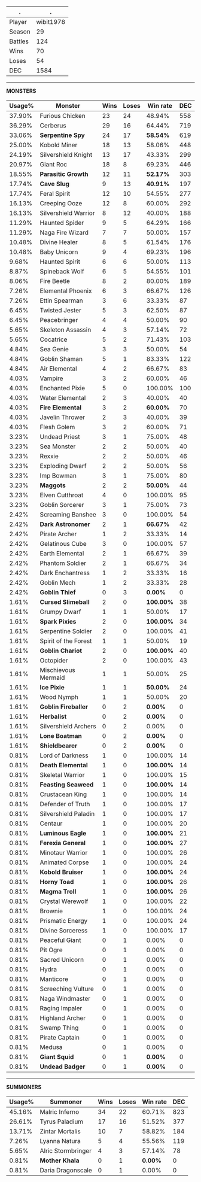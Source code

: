 .|.
|-|-
Player|wibit1978
Season|29
Battles|124
Wins|70
Loses|54
DEC|1584

---
**MONSTERS**

Usage%|Monster|Wins|Loses|Win rate|DEC|
-|-|-|-|-|-|
37.90%|Furious Chicken|23|24|48.94%|558|
36.29%|Cerberus|29|16|64.44%|719|
33.06%|**Serpentine Spy**|24|17|**58.54%**|619|
25.00%|Kobold Miner|18|13|58.06%|448|
24.19%|Silvershield Knight|13|17|43.33%|299|
20.97%|Giant Roc|18|8|69.23%|446|
18.55%|**Parasitic Growth**|12|11|**52.17%**|303|
17.74%|**Cave Slug**|9|13|**40.91%**|197|
17.74%|Feral Spirit|12|10|54.55%|277|
16.13%|Creeping Ooze|12|8|60.00%|292|
16.13%|Silvershield Warrior|8|12|40.00%|188|
11.29%|Haunted Spider|9|5|64.29%|166|
11.29%|Naga Fire Wizard|7|7|50.00%|157|
10.48%|Divine Healer|8|5|61.54%|176|
10.48%|Baby Unicorn|9|4|69.23%|196|
9.68%|Haunted Spirit|6|6|50.00%|113|
8.87%|Spineback Wolf|6|5|54.55%|101|
8.06%|Fire Beetle|8|2|80.00%|189|
7.26%|Elemental Phoenix|6|3|66.67%|126|
7.26%|Ettin Spearman|3|6|33.33%|87|
6.45%|Twisted Jester|5|3|62.50%|87|
6.45%|Peacebringer|4|4|50.00%|90|
5.65%|Skeleton Assassin|4|3|57.14%|72|
5.65%|Cocatrice|5|2|71.43%|103|
4.84%|Sea Genie|3|3|50.00%|54|
4.84%|Goblin Shaman|5|1|83.33%|122|
4.84%|Air Elemental|4|2|66.67%|83|
4.03%|Vampire|3|2|60.00%|46|
4.03%|Enchanted Pixie|5|0|100.00%|100|
4.03%|Water Elemental|2|3|40.00%|40|
4.03%|**Fire Elemental**|3|2|**60.00%**|70|
4.03%|Javelin Thrower|2|3|40.00%|39|
4.03%|Flesh Golem|3|2|60.00%|71|
3.23%|Undead Priest|3|1|75.00%|48|
3.23%|Sea Monster|2|2|50.00%|40|
3.23%|Rexxie|2|2|50.00%|46|
3.23%|Exploding Dwarf|2|2|50.00%|56|
3.23%|Imp Bowman|3|1|75.00%|80|
3.23%|**Maggots**|2|2|**50.00%**|44|
3.23%|Elven Cutthroat|4|0|100.00%|95|
3.23%|Goblin Sorcerer|3|1|75.00%|73|
2.42%|Screaming Banshee|3|0|100.00%|54|
2.42%|**Dark Astronomer**|2|1|**66.67%**|42|
2.42%|Pirate Archer|1|2|33.33%|14|
2.42%|Gelatinous Cube|3|0|100.00%|57|
2.42%|Earth Elemental|2|1|66.67%|39|
2.42%|Phantom Soldier|2|1|66.67%|34|
2.42%|Dark Enchantress|1|2|33.33%|16|
2.42%|Goblin Mech|1|2|33.33%|28|
2.42%|**Goblin Thief**|0|3|**0.00%**|0|
1.61%|**Cursed Slimeball**|2|0|**100.00%**|38|
1.61%|Grumpy Dwarf|1|1|50.00%|17|
1.61%|**Spark Pixies**|2|0|**100.00%**|34|
1.61%|Serpentine Soldier|2|0|100.00%|41|
1.61%|Spirit of the Forest|1|1|50.00%|19|
1.61%|**Goblin Chariot**|2|0|**100.00%**|40|
1.61%|Octopider|2|0|100.00%|43|
1.61%|Mischievous Mermaid|1|1|50.00%|25|
1.61%|**Ice Pixie**|1|1|**50.00%**|24|
1.61%|Wood Nymph|1|1|50.00%|20|
1.61%|**Goblin Fireballer**|0|2|**0.00%**|0|
1.61%|**Herbalist**|0|2|**0.00%**|0|
1.61%|Silvershield Archers|0|2|0.00%|0|
1.61%|**Lone Boatman**|0|2|**0.00%**|0|
1.61%|**Shieldbearer**|0|2|**0.00%**|0|
0.81%|Lord of Darkness|1|0|100.00%|14|
0.81%|**Death Elemental**|1|0|**100.00%**|14|
0.81%|Skeletal Warrior|1|0|100.00%|15|
0.81%|**Feasting Seaweed**|1|0|**100.00%**|14|
0.81%|Crustacean King|1|0|100.00%|14|
0.81%|Defender of Truth|1|0|100.00%|17|
0.81%|Silvershield Paladin|1|0|100.00%|17|
0.81%|Centaur|1|0|100.00%|20|
0.81%|**Luminous Eagle**|1|0|**100.00%**|21|
0.81%|**Ferexia General**|1|0|**100.00%**|27|
0.81%|Minotaur Warrior|1|0|100.00%|26|
0.81%|Animated Corpse|1|0|100.00%|24|
0.81%|**Kobold Bruiser**|1|0|**100.00%**|24|
0.81%|**Horny Toad**|1|0|**100.00%**|26|
0.81%|**Magma Troll**|1|0|**100.00%**|26|
0.81%|Crystal Werewolf|1|0|100.00%|22|
0.81%|Brownie|1|0|100.00%|24|
0.81%|Prismatic Energy|1|0|100.00%|24|
0.81%|Divine Sorceress|1|0|100.00%|17|
0.81%|Peaceful Giant|0|1|0.00%|0|
0.81%|Pit Ogre|0|1|0.00%|0|
0.81%|Sacred Unicorn|0|1|0.00%|0|
0.81%|Hydra|0|1|0.00%|0|
0.81%|Manticore|0|1|0.00%|0|
0.81%|Screeching Vulture|0|1|0.00%|0|
0.81%|Naga Windmaster|0|1|0.00%|0|
0.81%|Raging Impaler|0|1|0.00%|0|
0.81%|Highland Archer|0|1|0.00%|0|
0.81%|Swamp Thing|0|1|0.00%|0|
0.81%|Pirate Captain|0|1|0.00%|0|
0.81%|Medusa|0|1|0.00%|0|
0.81%|**Giant Squid**|0|1|**0.00%**|0|
0.81%|**Undead Badger**|0|1|**0.00%**|0|

---
**SUMMONERS**

Usage%|Summoner|Wins|Loses|Win rate|DEC|
-|-|-|-|-|-|
45.16%|Malric Inferno|34|22|60.71%|823|
26.61%|Tyrus Paladium|17|16|51.52%|377|
13.71%|Zintar Mortalis|10|7|58.82%|184|
7.26%|Lyanna Natura|5|4|55.56%|119|
5.65%|Alric Stormbringer|4|3|57.14%|78|
0.81%|**Mother Khala**|0|1|**0.00%**|0|
0.81%|Daria Dragonscale|0|1|0.00%|0|
